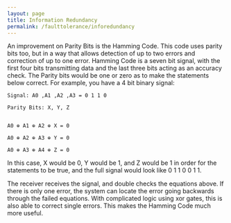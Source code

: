 ```yaml
---
layout: page
title: Information Redundancy
permalink: /faulttolerance/inforedundancy
---
```


An improvement on Parity Bits is the Hamming Code. This code uses parity bits too, but in a way that allows detection of up to two errors and correction of up to one error. Hamming Code is a seven bit signal, with the first four bits transmitting data and the last three bits acting as an accuracy check. The Parity bits would be one or zero as to make the statements below correct. For example, you have a 4 bit binary signal:


	Signal: A0 ,A1 ,A2 ,A3 = 0 1 1 0		

	Parity Bits: X, Y, Z


	A0 ⊕ A1 ⊕ A2 ⊕ X = 0

	A0 ⊕ A2 ⊕ A3 ⊕ Y = 0

	A0 ⊕ A3 ⊕ A4 ⊕ Z = 0


In this case, X would be 0, Y would be 1, and Z would be 1 in order for the statements to be true, and the full signal would look like 0 1 1 0 0 1 1.


The receiver receives the signal, and double checks the equations above. If there is only one error, the system can locate the error going backwards through the failed equations. With complicated logic using xor gates, this is also able to correct single errors. This makes the Hamming Code much more useful.